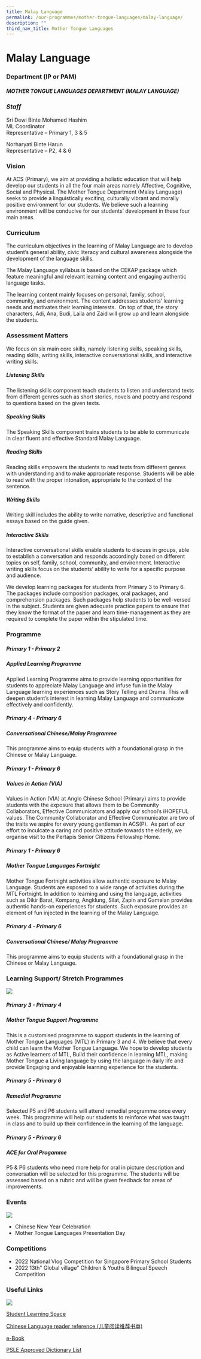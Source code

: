 ```yaml
---
title: Malay Language
permalink: /our-programmes/mother-tongue-languages/malay-language/
description: ""
third_nav_title: Mother Tongue Languages
---
```

# **Malay Language**

### **Department (IP or PAM)**

##### **MOTHER TONGUE LANGUAGES DEPARTMENT (MALAY LANGUAGE)**

### ***Staff***
Sri Dewi Binte Mohamed Hashim <br>
ML Coordinator <br>
Representative – Primary 1, 3 &amp; 5

Norharyati Binte Harun <br>
Representative – P2, 4 &amp; 6

### **Vision**

At ACS (Primary), we aim at providing a holistic education that will help develop our students in all the four main areas namely Affective, Cognitive, Social and Physical. The Mother Tongue Department (Malay Language) seeks to provide a linguistically exciting, culturally vibrant and morally positive environment for our students. We believe such a learning environment will be conducive for our students’ development in these four main areas.

### **Curriculum**

The curriculum objectives in the learning of Malay Language are to develop student’s general ability, civic literacy and cultural awareness alongside the development of the language skills.

The Malay Language syllabus is based on the CEKAP package which feature meaningful and relevant learning content and engaging authentic language tasks.&nbsp;

The learning content mainly focuses on personal, family, school, community, and environment. The content addresses students’ learning needs and motivates their learning interests.&nbsp; On top of that, the story characters, Adi, Ana, Budi, Laila and Zaid will grow up and learn alongside the students.

### **Assessment Matters**

We focus on six main core skills, namely listening skills, speaking skills, reading skills, writing skills, interactive conversational skills, and interactive writing skills.

##### **Listening Skills**

The listening skills component teach students to listen and understand texts from different genres such as short stories, novels and poetry and respond to questions based on the given texts.

##### **Speaking Skills**

The Speaking Skills component trains students to be able to communicate in clear fluent and effective Standard Malay Language.&nbsp;

##### **Reading Skills**

Reading skills empowers the students to read texts from different genres with understanding and to make appropriate response. Students will be able to read with the proper intonation, appropriate to the context of the sentence.

##### **Writing Skills**

Writing skill includes the ability to write narrative, descriptive and functional essays based on the guide given.&nbsp;

##### **Interactive Skills**

Interactive conversational skills enable students to discuss in groups, able to establish a conversation and responds accordingly based on different topics on self, family, school, community, and environment. Interactive writing skills focus on the students’ ability to write for a specific purpose and audience.&nbsp;

We develop learning packages for students from Primary 3 to Primary 6. The packages include composition packages, oral packages, and comprehension packages. Such packages help students to be well-versed in the subject. Students are given adequate practice papers to ensure that they know the format of the paper and learn time-management as they are required to complete the paper within the stipulated time.


### **Programme**

##### **Primary 1 -  Primary 2**

##### **Applied Learning Programme**

Applied Learning Programme aims to provide learning opportunities for students to appreciate Malay Language and infuse fun in the Malay Language learning experiences such as Story Telling and Drama. This will deepen student’s interest in learning Malay Language and communicate effectively and confidently.

##### **Primary 4 -  Primary 6**

##### **Conversational Chinese/Malay Programme**

This programme aims to equip students with a foundational grasp in the Chinese or Malay Language.

##### **Primary 1 -  Primary 6**

##### **Values in Action (VIA)**

Values in Action (VIA) at Anglo Chinese School (Primary) aims to provide students with the exposure that allows them to be Community Collaborators, Effective Communicators and apply our school’s iHOPEFUL values. The Community Collaborator and Effective Communicator are two of the traits we aspire for every young gentleman in ACS(P).&nbsp; As part of our effort to inculcate a caring and positive attitude towards the elderly, we organise visit to the Pertapis Senior Citizens Fellowship Home.

##### **Primary 1 -  Primary 6**

##### **Mother Tongue Languages Fortnight**

Mother Tongue Fortnight activities allow authentic exposure to Malay Language. Students are exposed to a wide range of activities during the MTL Fortnight. In addition to learning and using the language, activities such as Dikir Barat, Kompang, Angklung, Silat, Zapin and Gamelan provides authentic hands-on experiences for students. Such exposure provides an element of fun injected in the learning of the Malay Language.

##### **Primary 4 -  Primary 6**

##### **Conversational Chinese/ Malay Programme**

This programme aims to equip students with a foundational grasp in the Chinese or Malay Language.

### **Learning Support/ Stretch Programmes**

![](/images/chinese%20language%205.JPG)

##### **Primary 3 -  Primary 4**

##### **Mother Tongue Support Programme**

This is a customised programme to support students in the learning of Mother Tongue Languages (MTL) in Primary 3 and 4. We believe that every child can learn the Mother Tongue Language. We hope to develop students as Active learners of MTL, Build their confidence in learning MTL, making Mother Tongue a Living language by using the language in daily life and provide Engaging and enjoyable learning experience for the students.

##### **Primary 5 -  Primary 6**

##### **Remedial Programme**

Selected P5 and P6 students will attend remedial programme once every week. This programme will help our students to reinforce what was taught in class and to build up their confidence in the learning of the language.

##### **Primary 5 -  Primary 6**

##### **ACE for Oral Progamme**

P5 &amp; P6 students who need more help for oral in picture description and conversation will be selected for this programme. The students will be assessed based on a rubric and will be given feedback for areas of improvements.

### **Events**

![](/images/chinese%20language.JPG)

* Chinese New Year Celebration
* Mother Tongue Languages Presentation Day

### **Competitions**

* 2022 National Vlog Competition for Singapore Primary School Students&nbsp;
* 2022 13th" Global village" Children &amp; Youths Bilingual Speech Competition

### **Useful Links**

![](/images/chinese%20language%209.JPG)

[Student Learning Space](https://vle.learning.moe.edu.sg/login)

[Chinese Language reader reference (儿童阅读推荐书单)](https://go.gov.sg/pri-chinesegradedbooks)

[e-Book](https://go.gov.sg/children-books-we-love)

[PSLE Approved Dictionary List](https://www.seab.gov.sg/home/examinations/approved-dictionaries)